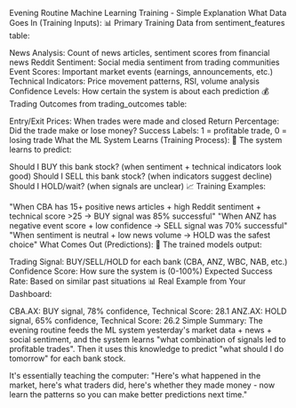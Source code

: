 Evening Routine Machine Learning Training - Simple Explanation
What Data Goes In (Training Inputs):
📊 Primary Training Data from sentiment_features table:

News Analysis: Count of news articles, sentiment scores from financial news
Reddit Sentiment: Social media sentiment from trading communities
Event Scores: Important market events (earnings, announcements, etc.)
Technical Indicators: Price movement patterns, RSI, volume analysis
Confidence Levels: How certain the system is about each prediction
💰 Trading Outcomes from trading_outcomes table:

Entry/Exit Prices: When trades were made and closed
Return Percentage: Did the trade make or lose money?
Success Labels: 1 = profitable trade, 0 = losing trade
What the ML System Learns (Training Process):
🧠 The system learns to predict:

Should I BUY this bank stock? (when sentiment + technical indicators look good)
Should I SELL this bank stock? (when indicators suggest decline)
Should I HOLD/wait? (when signals are unclear)
📈 Training Examples:

"When CBA has 15+ positive news articles + high Reddit sentiment + technical score >25 → BUY signal was 85% successful"
"When ANZ has negative event score + low confidence → SELL signal was 70% successful"
"When sentiment is neutral + low news volume → HOLD was the safest choice"
What Comes Out (Predictions):
🎯 The trained models output:

Trading Signal: BUY/SELL/HOLD for each bank (CBA, ANZ, WBC, NAB, etc.)
Confidence Score: How sure the system is (0-100%)
Expected Success Rate: Based on similar past situations
📊 Real Example from Your Dashboard:

CBA.AX: BUY signal, 78% confidence, Technical Score: 28.1
ANZ.AX: HOLD signal, 65% confidence, Technical Score: 26.2
Simple Summary:
The evening routine feeds the ML system yesterday's market data + news + social sentiment, and the system learns "what combination of signals led to profitable trades". Then it uses this knowledge to predict "what should I do tomorrow" for each bank stock.

It's essentially teaching the computer: "Here's what happened in the market, here's what traders did, here's whether they made money - now learn the patterns so you can make better predictions next time."